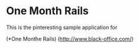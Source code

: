 # One Month Rails

This is the pinteresting sample application for 

(*One Monthe Rails) (http://www.black-office.com/)